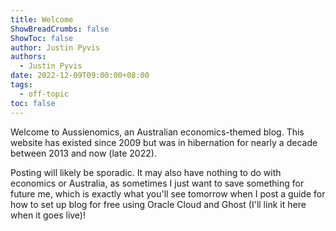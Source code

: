 ```yaml
---
title: Welcome
ShowBreadCrumbs: false
ShowToc: false
author: Justin Pyvis
authors:
  - Justin Pyvis
date: 2022-12-09T09:00:00+08:00
tags:
  - off-topic
toc: false
---
```

Welcome to Aussienomics, an Australian economics-themed blog. This website has existed since 2009 but was in hibernation for nearly a decade between 2013 and now (late 2022).

Posting will likely be sporadic. It may also have nothing to do with economics or Australia, as sometimes I just want to save something for future me, which is exactly what you'll see tomorrow when I post a guide for how to set up blog for free using Oracle Cloud and Ghost (I'll link it here when it goes live)!